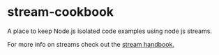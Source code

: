 # stream-cookbook

A place to keep Node.js isolated code examples using node js streams.

For more info on streams check out the <a href="https://github.com/substack/stream-handbook">stream handbook.</a>

